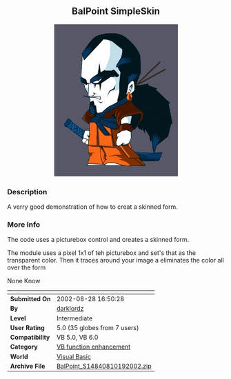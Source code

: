 ﻿<div align="center">

## BalPoint SimpleSkin

<img src="PIC20021019180104173.jpg">
</div>

### Description

A verry good demonstration of how to creat a skinned form.
 
### More Info
 
The code uses a picturebox control and creates a skinned form.

The module uses a pixel 1x1 of teh picturebox and set's that as the transparent color. Then it traces around your image a eliminates the color all over the form

None Know


<span>             |<span>
---                |---
**Submitted On**   |2002-08-28 16:50:28
**By**             |[darklordz](https://github.com/Planet-Source-Code/PSCIndex/blob/master/ByAuthor/darklordz.md)
**Level**          |Intermediate
**User Rating**    |5.0 (35 globes from 7 users)
**Compatibility**  |VB 5\.0, VB 6\.0
**Category**       |[VB function enhancement](https://github.com/Planet-Source-Code/PSCIndex/blob/master/ByCategory/vb-function-enhancement__1-25.md)
**World**          |[Visual Basic](https://github.com/Planet-Source-Code/PSCIndex/blob/master/ByWorld/visual-basic.md)
**Archive File**   |[BalPoint\_S14840810192002\.zip](https://github.com/Planet-Source-Code/darklordz-balpoint-simpleskin__1-39969/archive/master.zip)








